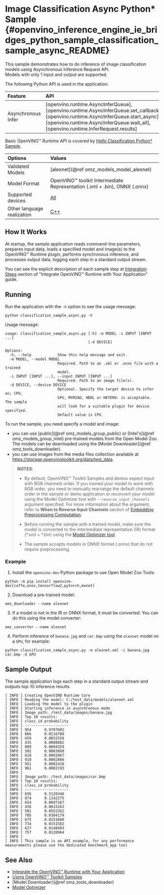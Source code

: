 # Image Classification Async Python* Sample {#openvino_inference_engine_ie_bridges_python_sample_classification_sample_async_README}

This sample demonstrates how to do inference of image classification models using Asynchronous Inference Request API.  
Models with only 1 input and output are supported.

The following Python API is used in the application:

| Feature            | API                                                                                                                                                                                                                       | Description               |
| :----------------- | :------------------------------------------------------------------------------------------------------------------------------------------------------------------------------------------------------------------------ | :------------------------ |
| Asynchronous Infer | [openvino.runtime.AsyncInferQueue], [openvino.runtime.AsyncInferQueue.set_callback], [openvino.runtime.AsyncInferQueue.start_async], [openvino.runtime.AsyncInferQueue.wait_all], [openvino.runtime.InferRequest.results] | Do asynchronous inference |

Basic OpenVINO™ Runtime API is covered by [Hello Classification Python* Sample](../hello_classification/README.md).

| Options                    | Values                                                                   |
| :------------------------- | :----------------------------------------------------------------------- |
| Validated Models           | [alexnet](@ref omz_models_model_alexnet)                                 |
| Model Format               | OpenVINO™ toolkit Intermediate Representation (.xml + .bin), ONNX (.onnx) |
| Supported devices          | [All](../../../docs/OV_Runtime_UG/supported_plugins/Supported_Devices.md)        |
| Other language realization | [C++](../../../samples/cpp/classification_sample_async/README.md)        |

## How It Works

At startup, the sample application reads command-line parameters, prepares input data, loads a specified model and image(s) to the OpenVINO™ Runtime plugin, performs synchronous inference, and processes output data, logging each step in a standard output stream.

You can see the explicit description of
each sample step at [Integration Steps](../../../docs/OV_Runtime_UG/integrate_with_your_application.md) section of "Integrate OpenVINO™ Runtime with Your Application" guide.

## Running

Run the application with the `-h` option to see the usage message:

```
python classification_sample_async.py -h
```

Usage message:

```
usage: classification_sample_async.py [-h] -m MODEL -i INPUT [INPUT ...]
                                      [-d DEVICE]

Options:
  -h, --help            Show this help message and exit.
  -m MODEL, --model MODEL
                        Required. Path to an .xml or .onnx file with a trained
                        model.
  -i INPUT [INPUT ...], --input INPUT [INPUT ...]
                        Required. Path to an image file(s).
  -d DEVICE, --device DEVICE
                        Optional. Specify the target device to infer on; CPU,
                        GPU, MYRIAD, HDDL or HETERO: is acceptable. The sample
                        will look for a suitable plugin for device specified.
                        Default value is CPU.
```

To run the sample, you need specify a model and image:

- you can use [public](@ref omz_models_group_public) or [Intel's](@ref omz_models_group_intel) pre-trained models from the Open Model Zoo. The models can be downloaded using the [Model Downloader](@ref omz_tools_downloader).
- you can use images from the media files collection available at https://storage.openvinotoolkit.org/data/test_data.

> **NOTES**:
>
> - By default, OpenVINO™ Toolkit Samples and demos expect input with BGR channels order. If you trained your model to work with RGB order, you need to manually rearrange the default channels order in the sample or demo application or reconvert your model using the Model Optimizer tool with `--reverse_input_channels` argument specified. For more information about the argument, refer to **When to Reverse Input Channels** section of [Embedding Preprocessing Computation](../../../docs/MO_DG/prepare_model/convert_model/Converting_Model.md).
>
> - Before running the sample with a trained model, make sure the model is converted to the intermediate representation (IR) format (\*.xml + \*.bin) using the [Model Optimizer tool](../../../docs/MO_DG/Deep_Learning_Model_Optimizer_DevGuide.md).
>
> - The sample accepts models in ONNX format (.onnx) that do not require preprocessing.

### Example

1. Install the `openvino-dev` Python package to use Open Model Zoo Tools:

```
python -m pip install openvino-dev[caffe,onnx,tensorflow2,pytorch,mxnet]
```

2. Download a pre-trained model:
```
omz_downloader --name alexnet
```

3. If a model is not in the IR or ONNX format, it must be converted. You can do this using the model converter:

```
omz_converter --name alexnet
```

4. Perform inference of `banana.jpg` and `car.bmp` using the `alexnet` model on a `GPU`, for example:

```
python classification_sample_async.py -m alexnet.xml -i banana.jpg car.bmp -d GPU
```

## Sample Output

The sample application logs each step in a standard output stream and outputs top-10 inference results.

```
[ INFO ] Creating OpenVINO Runtime Core
[ INFO ] Reading the model: C:/test_data/models/alexnet.xml
[ INFO ] Loading the model to the plugin
[ INFO ] Starting inference in asynchronous mode
[ INFO ] Image path: /test_data/images/banana.jpg
[ INFO ] Top 10 results:
[ INFO ] class_id probability
[ INFO ] --------------------
[ INFO ] 954      0.9707602
[ INFO ] 666      0.0216788
[ INFO ] 659      0.0032558
[ INFO ] 435      0.0008082
[ INFO ] 809      0.0004359
[ INFO ] 502      0.0003860
[ INFO ] 618      0.0002867
[ INFO ] 910      0.0002866
[ INFO ] 951      0.0002410
[ INFO ] 961      0.0002193
[ INFO ]
[ INFO ] Image path: /test_data/images/car.bmp
[ INFO ] Top 10 results:
[ INFO ] class_id probability
[ INFO ] --------------------
[ INFO ] 656      0.5120340
[ INFO ] 874      0.1142275
[ INFO ] 654      0.0697167
[ INFO ] 436      0.0615163
[ INFO ] 581      0.0552262
[ INFO ] 705      0.0304179
[ INFO ] 675      0.0151660
[ INFO ] 734      0.0151582
[ INFO ] 627      0.0148493
[ INFO ] 757      0.0120964
[ INFO ]
[ INFO ] This sample is an API example, for any performance measurements please use the dedicated benchmark_app tool
```

## See Also

- [Integrate the OpenVINO™ Runtime with Your Application](../../../docs/OV_Runtime_UG/integrate_with_your_application.md)
- [Using OpenVINO™ Toolkit Samples](../../../docs/OV_Runtime_UG/Samples_Overview.md)
- [Model Downloader](@ref omz_tools_downloader)
- [Model Optimizer](../../../docs/MO_DG/Deep_Learning_Model_Optimizer_DevGuide.md)

<!-- [openvino.runtime.AsyncInferQueue]:
[openvino.runtime.AsyncInferQueue.set_callback]:
[openvino.runtime.AsyncInferQueue.start_async]:
[openvino.runtime.AsyncInferQueue.wait_all]:
[openvino.runtime.InferRequest.results]: -->
